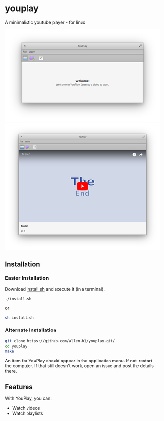 # youplay
A minimalistic youtube player - for linux  

![Screenshot](YouPlay-start-10.png)
![Screenshot](YouPlay-video-10.png)

## Installation
### Easier Installation
Download [install.sh](https://raw.githubusercontent.com/Allen-B1/youplay/master/install.sh) and execute it (in a terminal).

```bash
./install.sh
```

or

```bash
sh install.sh
```

### Alternate Installation
```bash
git clone https://github.com/allen-b1/youplay.git/
cd youplay
make
```

An item for YouPlay should appear in the application menu. If not, restart the computer. If that still doesn't work, open an issue and post the details there.

## Features
With YouPlay, you can:
* Watch videos
* Watch playlists
